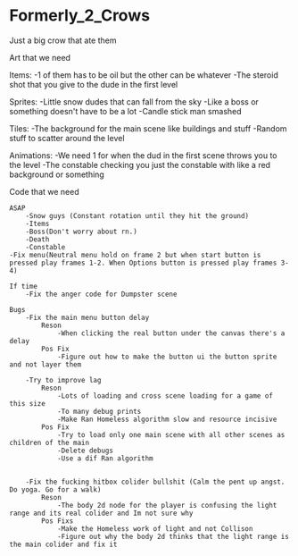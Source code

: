 # Formerly_2_Crows
Just a big crow that ate them

Art that we need

Items: 
    -1 of them has to be oil but the other can be whatever
    -The steroid shot that you give to the dude in the first level

Sprites:
    -Little snow dudes that can fall from the sky
    -Like a boss or something doesn't have to be a lot
    -Candle stick man smashed

Tiles:
    -The background for the main scene like buildings and stuff
    -Random stuff to scatter around the level

Animations:
    -We need 1 for when the dud in the first scene throws you to the level
    -The constable checking you just the constable with like a red background or something


Code that we need

    ASAP
        -Snow guys (Constant rotation until they hit the ground)
        -Items
        -Boss(Don't worry about rn.)
        -Death
        -Constable
	-Fix menu(Neutral menu hold on frame 2 but when start button is pressed play frames 1-2. When Options button is pressed play frames 3-4)
    
    If time
        -Fix the anger code for Dumpster scene 
    
    Bugs
        -Fix the main menu button delay
            Reson
                -When clicking the real button under the canvas there's a delay
            Pos Fix 
                -Figure out how to make the button ui the button sprite and not layer them

        -Try to improve lag
            Reson
                -Lots of loading and cross scene loading for a game of this size
                -To many debug prints
                -Make Ran Homeless algorithm slow and resource incisive
            Pos Fix 
                -Try to load only one main scene with all other scenes as children of the main
                -Delete debugs
                -Use a dif Ran algorithm


        -Fix the fucking hitbox colider bullshit (Calm the pent up angst. Do yoga. Go for a walk)
            Reson
                -The body 2d node for the player is confusing the light range and its real colider and Im not sure why
            Pos Fixs
                -Make the Homeless work of light and not Collison
                -Figure out why the body 2d thinks that the light range is the main colider and fix it

    